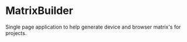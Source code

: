 # MatrixBuilder
Single page application to help generate device and browser matrix's for projects. 
